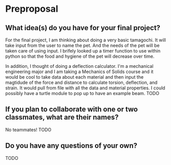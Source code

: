 # Preproposal

## What idea(s) do you have for your final project?
For the final project, I am thinking about doing a very basic tamagochi. It will take input from the user to name the pet. And the needs of the pet will be taken care of using input. I brifely looked up a timer function to use within python so that the food and hygiene of the pet will decrease over time.

In addition, I thought of doing a deflection calculator. I'm a mechanical engineering major and I am taking a Mechanics of Solids course and it would be cool to take data about each material and then input the magtidude of the force and distance to calculate torsion, deflection, and strain. It would pull from file with all the data and material properties. I could possibly have a turtle module to pop up to have an example beam.
TODO

## If you plan to collaborate with one or two classmates, what are their names?
No teammates!
TODO

## Do you have any questions of your own?

TODO
